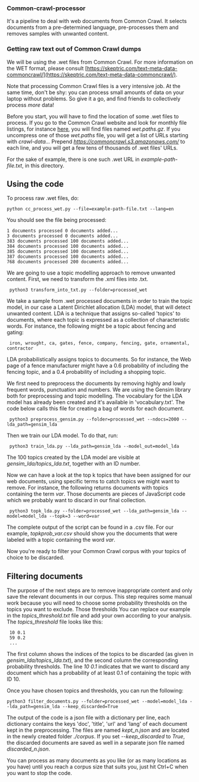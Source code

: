 ### Common-crawl-processor
It's a pipeline to deal with web documents from Common Crawl. It selects documents from a pre-determined language, pre-processes them and removes samples with unwanted content. 

### Getting raw text out of Common Crawl dumps

We will be using the .wet files from Common Crawl. For more information on the WET format, please consult [https://skeptric.com/text-meta-data-commoncrawl/](https://skeptric.com/text-meta-data-commoncrawl/).

Note that processing Common Crawl files is a very intensive job. At the same time, don't be shy: you can process small amounts of data on your laptop without problems. So give it a go, and find friends to collectively process *more* data!

Before you start, you will have to find the location of some .wet files to process. If you go to the Common Crawl website and look for monthly file listings, for instance [here](https://commoncrawl.s3.amazonaws.com/crawl-data/CC-MAIN-2020-50/index.html), you will find files named *wet.paths.gz*. If you uncompress one of those *wet.paths* file, you will get a list of URLs starting with *crawl-data...* Prepend *https://commoncrawl.s3.amazonaws.com/* to each line, and you will get a few tens of thousands of .wet files' URLs.

For the sake of example, there is one such .wet URL in *example-path-file.txt*, in this directory.

## Using the code


To process raw .wet files, do:

    python cc_process_wet.py --file=example-path-file.txt --lang=en
    
You should see the file being processed:

    1 documents processed 0 documents added...
    3 documents processed 0 documents added...
    383 documents processed 100 documents added...
    384 documents processed 100 documents added...
    385 documents processed 100 documents added...
    387 documents processed 100 documents added...
    768 documents processed 200 documents added...
    
We are going to use a topic modelling approach to remove unwanted content. First, we need to transform the .xml files into .txt.

     python3 transform_into_txt.py --folder=processed_wet
     
We take a sample from .wet processed documents in order to train the topic model, in our case a Latent Dirichlet allocation (LDA) model, that will detect unwanted content. LDA is a technique that assigns so-called 'topics' to documents, where each topic is expressed as a collection of characteristic words. For instance, the following might be a topic about fencing and gating:

     iron, wrought, ca, gates, fence, company, fencing, gate, ornamental, contractor

LDA probabilistically assigns topics to documents. So for instance, the Web page of a fence manufacturer might have a 0.6 probability of including the fencing topic, and a 0.4 probability of including a shopping topic.

We first need to preprocess the documents by removing highly and lowly frequent words, punctuation and numbers. We are using the Gensim library both for preprocessing and topic modelling. The vocabulary for the LDA model has already been created and it's available in 'vocabulary.txt'. The code below calls this file for creating a bag of words for each document. 

     python3 preprocess_gensim.py --folder=processed_wet --ndocs=2000 --lda_path=gensim_lda
     
Then we train our LDA model. To do that, run:

     python3 train_lda.py --lda_path=gensim_lda --model_out=model_lda

The 100 topics created by the LDA model are visible at *gensim_lda/topics_lda.txt*, together with an ID number.

Now we can have a look at the top k topics that have been assigned for our web documents, using specific terms to catch topics we might want to remove. For instance, the following returns documents with topics containing the term *var*. Those documents are pieces of JavaScript code which we probably want to discard in our final collection. 

     python3 topk_lda.py --folder=processed_wet --lda_path=gensim_lda --model=model_lda --topk=3 --word=var

The complete output of the script can be found in a .csv file. For our example, *topkprob_var.csv* should show you the documents that were labeled with a topic containing the word *var*. 

Now you're ready to filter your Common Crawl corpus with your topics of choice to be discarded. 

## Filtering documents

The purpose of the next steps are to remove inappropriate content and only save the relevant documents in our corpus. This step requires some manual work because you will need to choose some probability thresholds on the topics you want to exclude. Those thresholds You can replace our example in the *topics_threshold.txt* file and add your own according to your analysis. The *topics_threshold* file looks like this:

     10 0.1
     59 0.2
     ...

The first column shows the indices of the topics to be discarded (as given in *gensim_lda/topics_lda.txt*), and the second column the corresponding probability thresholds. The line *10 0.1* indicates that we want to discard any document which has a probability of at least 0.1 of containing the topic with ID 10. 

Once you have chosen topics and thresholds, you can run the following:

    python3 filter_documents.py --folder=processed_wet --model=model_lda --lda_path=gensim_lda --keep_discarded=True
    
The output of the code is a json file with a dictionary per line, each dictionary contains the keys 'doc', 'title', 'url' and 'lang' of each document kept in the preprocessing. The files are named *kept_n.json* and are located in the newly created folder *./corpus*. If you set *--keep_discarded* to *True*, the discarded documents are saved as well in a separate json file named *discarded_n.json*.
    
You can process as many documents as you like (or as many locations as you have) until you reach a corpus size that suits you, just hit Ctrl+C when you want to stop the code. 
    
